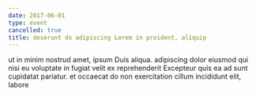 ```yaml
---
date: 2017-06-01
type: event
cancelled: true
title: deserunt do adipiscing Lorem in proident, aliquip
---
```

ut in minim nostrud amet, ipsum Duis aliqua. adipiscing dolor eiusmod qui nisi eu voluptate in fugiat velit ex reprehenderit Excepteur quis ea ad sunt cupidatat pariatur. et occaecat do non exercitation cillum incididunt elit, labore